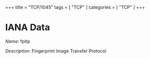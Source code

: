 +++
title = "TCP/1045"
tags = [ "TCP" ]
categories = [ "TCP" ]
+++

# IANA Data

_Name:_ fpitp

_Description:_ Fingerprint Image Transfer Protocol

